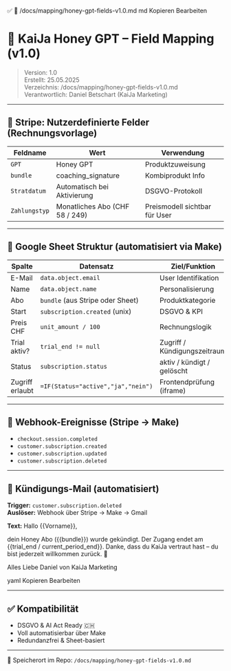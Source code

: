✅ 📁 /docs/mapping/honey-gpt-fields-v1.0.md
md
Kopieren
Bearbeiten
# 🧠 KaiJa Honey GPT – Field Mapping (v1.0)

> Version: 1.0  
> Erstellt: 25.05.2025  
> Verzeichnis: /docs/mapping/honey-gpt-fields-v1.0.md  
> Verantwortlich: Daniel Betschart (KaiJa Marketing)

---

## 🧾 Stripe: Nutzerdefinierte Felder (Rechnungsvorlage)

| Feldname     | Wert                          | Verwendung                     |
|--------------|-------------------------------|--------------------------------|
| `GPT`        | Honey GPT                     | Produktzuweisung               |
| `bundle`     | coaching_signature            | Kombiprodukt Info              |
| `Stratdatum` | Automatisch bei Aktivierung   | DSGVO-Protokoll                |
| `Zahlungstyp`| Monatliches Abo (CHF 58 / 249)| Preismodell sichtbar für User |

---

## 🧠 Google Sheet Struktur (automatisiert via Make)

| Spalte               | Datensatz                        | Ziel/Funktion                |
|----------------------|----------------------------------|------------------------------|
| E-Mail               | `data.object.email`              | User Identifikation          |
| Name                 | `data.object.name`               | Personalisierung             |
| Abo                  | `bundle` (aus Stripe oder Sheet) | Produktkategorie             |
| Start                | `subscription.created` (unix)    | DSGVO & KPI                  |
| Preis CHF            | `unit_amount / 100`              | Rechnungslogik               |
| Trial aktiv?         | `trial_end != null`              | Zugriff / Kündigungszeitraum |
| Status               | `subscription.status`            | aktiv / kündigt / gelöscht   |
| Zugriff erlaubt      | `=IF(Status="active","ja","nein")`| Frontendprüfung (iframe)    |

---

## 🔁 Webhook-Ereignisse (Stripe → Make)

- `checkout.session.completed`
- `customer.subscription.created`
- `customer.subscription.updated`
- `customer.subscription.deleted`

---

## 💌 Kündigungs-Mail (automatisiert)

**Trigger:** `customer.subscription.deleted`  
**Auslöser:** Webhook über Stripe → Make → Gmail

**Text:**
Hallo {{Vorname}},

dein Honey Abo ({{bundle}}) wurde gekündigt. Der Zugang endet am {{trial_end / current_period_end}}.
Danke, dass du KaiJa vertraut hast – du bist jederzeit willkommen zurück. 🐝

Alles Liebe
Daniel von KaiJa Marketing

yaml
Kopieren
Bearbeiten

---

## ✅ Kompatibilität

- DSGVO & AI Act Ready 🇨🇭  
- Voll automatisierbar über Make  
- Redundanzfrei & Sheet-basiert

---

📁 Speicherort im Repo:
`/docs/mapping/honey-gpt-fields-v1.0.md`
